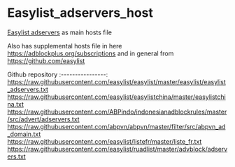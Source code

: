 # Easylist_adservers_host
[Easylist adservers](https://github.com/easylist/easylist/blob/master/easylist/easylist_adservers.txt) as main hosts file

Also has supplemental hosts file in here https://adblockplus.org/subscriptions and in general from https://github.com/easylist


Github repository
 :----------------:
https://raw.githubusercontent.com/easylist/easylist/master/easylist/easylist_adservers.txt
https://raw.githubusercontent.com/easylist/easylistchina/master/easylistchina.txt
https://raw.githubusercontent.com/ABPindo/indonesianadblockrules/master/src/advert/adservers.txt 
https://raw.githubusercontent.com/abpvn/abpvn/master/filter/src/abpvn_ad_domain.txt
https://raw.githubusercontent.com/easylist/listefr/master/liste_fr.txt 
https://raw.githubusercontent.com/easylist/ruadlist/master/advblock/adservers.txt 

